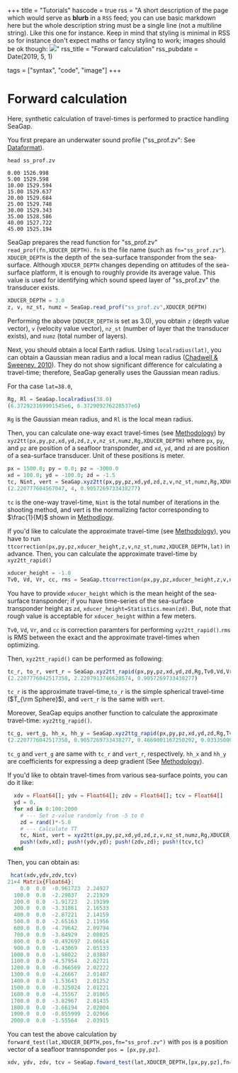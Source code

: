 +++
title = "Tutorials"
hascode = true
rss = "A short description of the page which would serve as **blurb** in a `RSS` feed; you can use basic markdown here but the whole description string must be a single line (not a multiline string). Like this one for instance. Keep in mind that styling is minimal in RSS so for instance don't expect maths or fancy styling to work; images should be ok though: ![](https://upload.wikimedia.org/wikipedia/en/b/b0/Rick_and_Morty_characters.jpg)"
rss_title = "Forward calculation"
rss_pubdate = Date(2019, 5, 1)

tags = ["syntax", "code", "image"]
+++

# Forward calculation

Here, synthetic calculation of travel-times is performed to practice handling SeaGap.

You first prepare an underwater sound profile ("ss\_prof.zv": See [Dataformat](/dataformat/)).

`head ss_prof.zv`
```plaintext
0.00 1526.998
5.00 1529.598
10.00 1529.594
15.00 1529.637
20.00 1529.684
25.00 1529.748
30.00 1529.343
35.00 1528.586
40.00 1527.722
45.00 1525.194
```

SeaGap prepares the read function for "ss\_prof.zv" `read_prof(fn,XDUCER_DEPTH)`.
`fn` is the file name (such as `fn="ss_prof.zv"`).
`XDUCER_DEPTH` is the depth of the sea-surface transponder from the sea-surface.
Although `XDUCER_DEPTH` changes depending on attitudes of the sea-surface platform, it is enough to roughly provide its average value.
This value is used for identifying which sound speed layer of "ss\_prof.zv" the transducer exists.

```julia
XDUCER_DEPTH = 3.0
z, v, nz_st, numz = SeaGap.read_prof("ss_prof.zv",XDUCER_DEPTH)
```

Performing the above (`XDUCER_DEPTH` is set as 3.0), you obtain `z` (depth value vector), `v` (velocity value vector), `nz_st` (number of layer that the transducer exists), and `numz` (total number of layers). 

Next, you should obtain a local Earth radius. Using `localradius(lat)`, you can obtain a Gaussian mean radius and a local mean radius ([Chadwell & Sweeney, 2010](https://www.tandfonline.com/doi/abs/10.1080/01490419.2010.492283)).
They do not show significant difference for calculating a travel-time; therefore, SeaGap generally uses the Gaussian mean radius. 

For tha case `lat=38.0`,
```julia
Rg, Rl = SeaGap.localradius(38.0)
(6.372923169901545e6, 6.372909276228537e6)
```
`Rg` is the Gaussian mean radius, and `Rl` is the local mean radius.

Then, you can calculate one-way exact travel-times (see [Methodology](/methodtt/)) by `xyz2tt(px,py,pz,xd,yd,zd,z,v,nz_st,numz,Rg,XDUCER_DEPTH)` where `px`, `py`, and `pz` are position of a seafloor transponder, and `xd`, `yd`, and `zd` are position of a sea-surface transducer.
Unit of these positions is meter.

```julia
px = 1500.0; py = 0.0; pz = -3000.0
xd = 100.0; yd = -100.0; zd = -1.5 
tc, Nint, vert = SeaGap.xyz2tt(px,py,pz,xd,yd,zd,z,v,nz_st,numz,Rg,XDUCER_DEPTH)
(2.220777604567047, 4, 0.9057269733438277)
```

`tc` is the one-way travel-time, `Nint` is the total number of iterations in the shooting method, and vert is the normalizing factor corresponding to $\frac{1}{M}$ shown in [Methodlogy](/methodkinematic/).

If you'd like to calculate the approximate travel-time (see [Methodology](/methodtt/)), you have to run `ttcorrection(px,py,pz,xducer_height,z,v,nz_st,numz,XDUCER_DEPTH,lat)` in advance.
Then, you can calculate the approximate travel-time by `xyz2tt_rapid()`

```julia
xducer_height = -1.0
Tv0, Vd, Vr, cc, rms = SeaGap.ttcorrection(px,py,pz,xducer_height,z,v,nz_st,numz,XDUCER_DEPTH,lat)
```

You have to provide `xducer_height` which is the mean height of the sea-surface transponder; if you have time-series of the sea-surface transponder height as `zd`, `xducer_height=Statistics.mean(zd)`.
But, note that rough value is acceptable for `xducer_height` within a few meters. 

`Tv0`, `Vd`, `Vr`, and `cc` is correction paramters for performing `xyz2tt_rapid()`.`rms` is RMS between the exact and the approximate travel-times when optimizing. 

Then, `xyz2tt_rapid()` can be performed as following:
```julia
tc_r, to_r, vert_r = SeaGap.xyz2tt_rapid(px,py,pz,xd,yd,zd,Rg,Tv0,Vd,Vr,xducer_height,cc)
(2.2207776042517358, 2.2207913746628574, 0.9057269733438277)
```

`tc_r` is the approximate travel-time,`to_r` is the simple spherical travel-time ($T_{\rm Sphere}$), and `vert_r` is the same with `vert`.

Moreover, SeaGap equips another function to calculate the approximate travel-time: `xyz2ttg_rapid()`.

```julia
tc_g, vert_g, hh_x, hh_y = SeaGap.xyz2ttg_rapid(px,py,pz,xd,yd,zd,Rg,Tv0,Vd,Vr,xducer_height,cc)
(2.2207776042517358, 0.9057269733438277, 0.4669001167250292, 0.03335000833750208)
```

`tc_g` and `vert_g` are same with `tc_r` and `vert_r`, respectively. `hh_x` and `hh_y` are coefficients for expressing a deep gradient (See [Methodology](/methodmcmcpvg/)).

If you'd like to obtain travel-times from various sea-surface points, you can do it like:
```julia
  xdv = Float64[]; ydv = Float64[]; zdv = Float64[]; tcv = Float64[]
  yd = 0.
  for xd in 0:100:2000
    # --- Set z-value randomly from -5 to 0
    zd = rand()*-5.0
    # --- Calculate TT
    tc, Nint, vert = xyz2tt(px,py,pz,xd,yd,zd,z,v,nz_st,numz,Rg,XDUCER_DEPTH)
    push!(xdv,xd); push!(ydv,yd); push!(zdv,zd); push!(tcv,tc)
  end 
```

Then, you can obtain as:
```julia
 hcat(xdv,ydv,zdv,tcv)
21×4 Matrix{Float64}:
    0.0  0.0  -0.961723  2.24927
  100.0  0.0  -2.29837   2.21929
  200.0  0.0  -1.91723   2.19199
  300.0  0.0  -3.31861   2.16533
  400.0  0.0  -2.87221   2.14159
  500.0  0.0  -2.65163   2.11956
  600.0  0.0  -4.79642   2.09794
  700.0  0.0  -3.84929   2.08025
  800.0  0.0  -0.492697  2.06614
  900.0  0.0  -1.43069   2.05133
 1000.0  0.0  -1.98022   2.03887
 1100.0  0.0  -4.57954   2.02721
 1200.0  0.0  -0.366569  2.02222
 1300.0  0.0  -4.26667   2.01407
 1400.0  0.0  -1.53643   2.01252
 1500.0  0.0  -0.325024  2.01221
 1600.0  0.0  -4.35567   2.01065
 1700.0  0.0  -3.82967   2.01435
 1800.0  0.0  -3.66194   2.02004
 1900.0  0.0  -0.855999  2.02966
 2000.0  0.0  -1.55564   2.03915
```

You can test the above calculation by `forward_test(lat,XDUCER_DEPTH,pos,fn="ss_prof.zv")` with `pos` is a position vector of a seafloor trannsponder `pos = [px,py,pz]`.

```julia
xdv, ydv, zdv, tcv = SeaGap.foward_test(lat,XDUCER_DEPTH,[px,py,pz],fn="ss_prof.zv")
```

